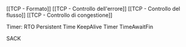 [[TCP - Formato]]
[[TCP - Controllo dell'errore]]
[[TCP - Controllo del flusso]]
[[TCP - Controllo di congestione]]

Timer:
RTO 
Persistent Time 
KeepAlive Timer
TimeAwaitFin

SACK
